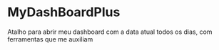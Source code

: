 # MyDashBoardPlus
Atalho para abrir meu dashboard com a data atual todos os dias, com ferramentas que me auxiliam

